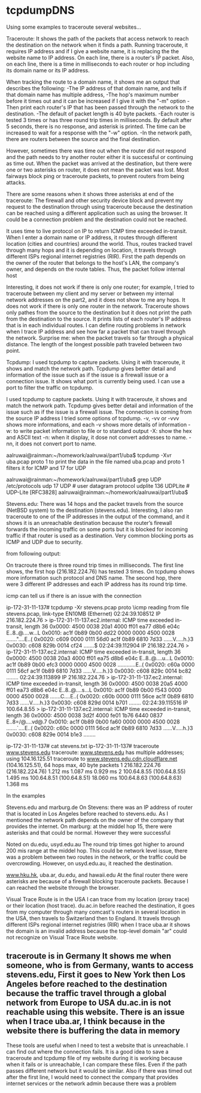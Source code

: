 # tcpdumpDNS

Using some examples to traceroute several websites...

Traceroute:
It shows the path of the packets that access network to reach the destination on the 
network when it finds a path. Running traceroute, it requires IP address and if I give 
a website name, it is replacing the the website name to IP address. On each line, there 
is a router's IP packet. Also, on each line, there is a time in milliseconds to each 
router or hop including its domain name or its IP address. 

When tracking the route to a domain name, it shows me an output that describes the following: 
-The IP address of that domain name, and tells if that domain name has multiple address, 
-The hop's maximum number before it times out and it can be increased if I give it with the 
"-m" option 
-Then print each router's IP that has been passed through the network to the destination.
-The default of packet length is 40 byte packets.
-Each router is tested 3 times or has three round trip times in milliseconds. 
By default after 5 seconds, there is no response, and asterisk is printed. 
The time can be increased to wait for a response with the "-w" option.
-In the network path, there are routers between the source and the final destination.

However, sometimes there was time out when the router did not respond and the path needs 
to try another router either it is successful or continuing as time out. 
When the packet was arrived at the destination, but there were one or two asterisks on 
router, it does not mean the packet was lost. Most fairways block ping or traceroute packets,
to prevent routers from being attacks.


There are some reasons when it shows three asterisks at end of the 
traceroute: 
The firewall and other security device block and prevent my request to the destination 
through using traceroute because the destination can be reached using a different 
application such as using the browser.
It could be a connection problem and the destination could not be reached. 


It uses time to live protocol on IP to return ICMP time exceeded in-transit. 
When I enter a domain name or IP address, it routes through different location
(cities and countries) around the world. Thus, routes tracked travel through many hops 
and it is depending on location, it travels through different ISPs regional internet 
registries (RIR). First the path depends on the owner of the router that belongs to 
the host's LAN, the company's owner, and depends on the route tables. Thus, the packet 
follow internal host 


Interesting, it does not work if there is only one router; for example, I tried to 
traceroute between my client and my server or between my internal network addresses 
on the part2, and it does not show to me any hops. It does not work if there is only 
one router in the network. Traceroute shows only pathes from the source to the destination 
but it does not print the path from the destination to the source. It prints lists of
each router's IP address that is in each individual routes. I can define routing problems 
in network when I trace IP address and see how far a packet that can travel 
through the network.
Surprise me: when the packet travels so far through a physical distance. The length of 
the longest possible path traveled between two point. 
 

Tcpdump:
I used tcpdump to capture packets. Using it with traceroute, it shows and match 
the network path. Tcpdump gives better detail and information of the issue such as if 
the issue is a firewall issue or a connection issue. It shows what port is currently 
being used. I can use a port to filter the traffic on tcpdump. 

I used tcpdump to capture packets. Using it with traceroute, it shows and match the network
path. Tcpdump gives better detail and information of the issue such as if the issue is a
firewall issue. The connection is coming from the source IP address
I tried some options of tcpdump.
-v, -vv or -vvv shows more informations, and each -v shows more details of information
-w: to write packet information to file or to standard output
-X: show the hex and ASCII text
-n: when it display, it dose not convert addresses to name. -nn, it does not convert
port to name.

aalruwai@rainman:~/homework/aalruwai/part1/uba$ tcpdump -Xvr uba.pcap proto 1
to print the data in the file named uba.pcap and proto 1 filters it for ICMP and 17 for UDP


aalruwai@rainman:~/homework/aalruwai/part1/uba$ grep UDP /etc/protocols
udp	17	UDP		# user datagram protocol
udplite	136	UDPLite		# UDP-Lite [RFC3828]
aalruwai@rainman:~/homework/aalruwai/part1/uba$ 


Stevens.edu:
There was 14 hops and the packet travels from the source (NetBSD system) to the destination 
(stevens.edu). Interesting, I also ran traceroute to one of the IP addresses in the output 
of the command, and it shows it is an unreachable destination because the router’s firewall
forwards the incoming traffic on some ports but it is blocked for incoming traffic if that 
router is used as a destination. Very common blocking ports as ICMP and UDP due to security.




from following output:

On tracroute there is three round trip times in milliseconds. The first line shows,
the first hop (216.182.224.76) has tested 3 times. On tcpdump shows more information such 
protocol and DNS name. 
The second hop, there were 3 different IP addresses and each IP address has its round 
trip time. 

icmp can tell us if there is an issue with the connection 

ip-172-31-11-137# tcpdump -Xr stevens.pcap proto \\icmp
reading from file stevens.pcap, link-type EN10MB (Ethernet)
02:24:39.108512 IP 216.182.224.76 > ip-172-31-11-137.ec2.internal: ICMP time exceeded in-transit, length 36
	0x0000:  4500 0038 20a1 4000 ff01 ea77 d8b6 e04c  E..8..@....w...L
	0x0010:  ac1f 0b89 0b00 dd22 0000 0000 4500 0028  ......."....E..(
	0x0020:  c609 0000 0111 56d0 ac1f 0b89 6810 7d33  ......V.....h.}3
	0x0030:  c608 829b 0014 cf24                      .......$
02:24:39.112904 IP 216.182.224.76 > ip-172-31-11-137.ec2.internal: ICMP time exceeded in-transit, length 36
	0x0000:  4500 0038 20a3 4000 ff01 ea75 d8b6 e04c  E..8..@....u...L
	0x0010:  ac1f 0b89 0b00 efc3 0000 0000 4500 0028  ............E..(
	0x0020:  c60a 0000 0111 56cf ac1f 0b89 6810 7d33  ......V.....h.}3
	0x0030:  c608 829c 0014 bc82                      ........
02:24:39.113899 IP 216.182.224.76 > ip-172-31-11-137.ec2.internal: ICMP time exceeded in-transit, length 36
	0x0000:  4500 0038 20a5 4000 ff01 ea73 d8b6 e04c  E..8..@....s...L
	0x0010:  ac1f 0b89 0b00 f543 0000 0000 4500 0028  .......C....E..(
	0x0020:  c60b 0000 0111 56ce ac1f 0b89 6810 7d33  ......V.....h.}3
	0x0030:  c608 829d 0014 b701                      ........
02:24:39.115516 IP 100.64.8.55 > ip-172-31-11-137.ec2.internal: ICMP time exceeded in-transit, length 36
	0x0000:  4500 0038 3d2f 4000 fe01 1b76 6440 0837  E..8=/@....vd@.7
	0x0010:  ac1f 0b89 0b00 fa60 0000 0000 4500 0028  .......`....E..(
	0x0020:  c60c 0000 0111 56cd ac1f 0b89 6810 7d33  ......V.....h.}3
	0x0030:  c608 829e 0014 b1e3                      ........


ip-172-31-11-137# cat stevens.txt
ip-172-31-11-137# traceroute www.stevens.edu
traceroute: www.stevens.edu has multiple addresses; using 104.16.125.51
traceroute to www.stevens.edu.cdn.cloudflare.net (104.16.125.51), 64 hops max, 40 byte packets
 1  216.182.224.76 (216.182.224.76)  1.212 ms  1.087 ms  0.929 ms
 2  100.64.8.55 (100.64.8.55)  1.495 ms
    100.64.8.51 (100.64.8.51)  18.060 ms
    100.64.8.63 (100.64.8.63)  1.368 ms
    
    
In the examples

Stevens.edu and marburg.de
On Stevens: there was an IP address of router that is located 
in Los Angeles before reached to stevens.edu. As I mentioned the network path depends on
the owner of the company that provides the internet.
On marburg: at the middel hop 15, there were asterisks and that could be normal. 
However they were successful 

Noted on du.edu, usyd.edu.au
The round trip times got higher to around 200 mis range at the middel hop. This could 
be network level issue, there was a problem between two routes in the network, or 
the traffic could be overcrowding.
However, on usyd.edu.au, it reached the destination. 

www.hku.hk, uba.ar, du.edu, and hawaii.edu
At the final router there were asterisks are because of a firewall blocking traceroute packets.
Because I can reached the website through the browser. 

Visual Trace Route is in the USA
I can trace from my location (proxy trace) or their location (host trace).
du.ac.in before reached the destination, it goes from my computer through many comcast's
routers in several location in the USA, then travels to Switzerland then to England.
It travels through different ISPs regional internet registries (RIR) 
when I trace uba.ar it shows the domain is an invalid address because the top-level 
domain "ar" could not recognize on Visual Trace Route website.


traceroute is in Germany 
It shows me when someone, who is from Germany, wants to access stevens.edu, 
First it goes to New York then Los Angeles before reached to the destination because the 
traffic travel through a global network from Europe to USA
du.ac.in is not reachable using this website. 
There is an issue when I trace uba.ar, I think because in the website there is buffering 
the data in memory 
------

These tools are useful when I need to test a website that is unreachable. I can find out 
where the connection fails. It is a good idea to save a traceroute and tcpdump file of 
my website during it is working because when it fails or is unreachable, I can compare these files.
Even if the path passes different network but it would be similar. 
Also if there was timed out after the first line, I would need to connect the company that 
provides internet services or the network admin because there was a problem 




